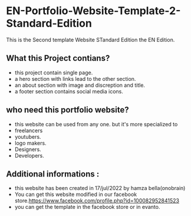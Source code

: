 # EN-Portfolio-Website-Template-2-Standard-Edition
This is the Second template Website STandard Edition the EN  Edition.
## What this Project contians?
- this project contain single page.
- a hero section with links lead to the other section.
- an about section with image and discreption and title.
- a footer section contains social media icons.
## who need this portfolio website?
- this website can be used from any one. but it's more specialized to 
- freelancers 
- youtubers.
- logo makers.
- Designers.
- Developers.
## Additional informations : 
- this website has been created in 17/jul/2022 by hamza bella(onobrain) 
- You can get this website modified in our facebook store.https://www.facebook.com/profile.php?id=100082952841523
- you can get the template in the facebook store or in evanto.
